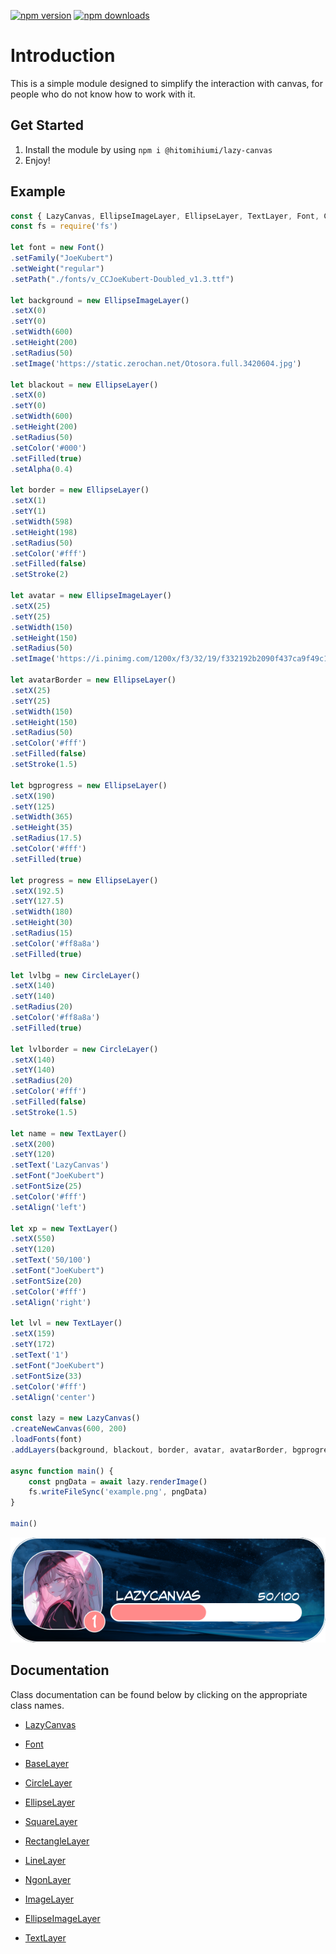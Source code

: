 <a href="https://www.npmjs.com/package/@hitomihiumi/lazy-canvas"><img src="https://img.shields.io/npm/v/@hitomihiumi/lazy-canvas.svg?maxAge=3600" alt="npm version" /></a>
<a href="https://www.npmjs.com/package/@hitomihiumi/lazy-canvas"><img src="https://img.shields.io/npm/dt/@hitomihiumi/lazy-canvas.svg?maxAge=3600" alt="npm downloads" /></a>

# Introduction
This is a simple module designed to simplify the interaction with canvas, for people who do not know how to work with it.

## Get Started

1. Install the module by using `npm i @hitomihiumi/lazy-canvas`
2. Enjoy!

## Example

```js
const { LazyCanvas, EllipseImageLayer, EllipseLayer, TextLayer, Font, CircleLayer } = require('@hitomihiumi/lazy-canvas')
const fs = require('fs')

let font = new Font()
.setFamily("JoeKubert")
.setWeight("regular")
.setPath("./fonts/v_CCJoeKubert-Doubled_v1.3.ttf")

let background = new EllipseImageLayer()
.setX(0)
.setY(0)
.setWidth(600)
.setHeight(200)
.setRadius(50)
.setImage('https://static.zerochan.net/Otosora.full.3420604.jpg')

let blackout = new EllipseLayer()
.setX(0)
.setY(0)
.setWidth(600)
.setHeight(200)
.setRadius(50)
.setColor('#000')
.setFilled(true)
.setAlpha(0.4)

let border = new EllipseLayer()
.setX(1)
.setY(1)
.setWidth(598)
.setHeight(198)
.setRadius(50)
.setColor('#fff')
.setFilled(false)
.setStroke(2)

let avatar = new EllipseImageLayer()
.setX(25)
.setY(25)
.setWidth(150)
.setHeight(150)
.setRadius(50)
.setImage('https://i.pinimg.com/1200x/f3/32/19/f332192b2090f437ca9f49c1002287b6.jpg')

let avatarBorder = new EllipseLayer()
.setX(25)
.setY(25)
.setWidth(150)
.setHeight(150)
.setRadius(50)
.setColor('#fff')
.setFilled(false)
.setStroke(1.5)

let bgprogress = new EllipseLayer()
.setX(190)
.setY(125)
.setWidth(365)
.setHeight(35)
.setRadius(17.5)
.setColor('#fff')
.setFilled(true)

let progress = new EllipseLayer()
.setX(192.5)
.setY(127.5)
.setWidth(180)
.setHeight(30)
.setRadius(15)
.setColor('#ff8a8a')
.setFilled(true)

let lvlbg = new CircleLayer()
.setX(140)
.setY(140)
.setRadius(20)
.setColor('#ff8a8a')
.setFilled(true)

let lvlborder = new CircleLayer()
.setX(140)
.setY(140)
.setRadius(20)
.setColor('#fff')
.setFilled(false)
.setStroke(1.5)

let name = new TextLayer()
.setX(200)
.setY(120)
.setText('LazyCanvas')
.setFont("JoeKubert")
.setFontSize(25)
.setColor('#fff')
.setAlign('left')

let xp = new TextLayer()
.setX(550)
.setY(120)
.setText('50/100')
.setFont("JoeKubert")
.setFontSize(20)
.setColor('#fff')
.setAlign('right')

let lvl = new TextLayer()
.setX(159)
.setY(172)
.setText('1')
.setFont("JoeKubert")
.setFontSize(33)
.setColor('#fff')
.setAlign('center')

const lazy = new LazyCanvas()
.createNewCanvas(600, 200)
.loadFonts(font)
.addLayers(background, blackout, border, avatar, avatarBorder, bgprogress, progress, lvlbg, lvlborder, name, xp, lvl)

async function main() {
    const pngData = await lazy.renderImage()
    fs.writeFileSync('example.png', pngData)
}

main()
```

![Example Image](./example.png)

## Documentation

Class documentation can be found below by clicking on the appropriate class names.

- [LazyCanvas](./docs/lazycanvas.md)
- [Font](./docs/font.md)

- [BaseLayer](./docs/baselayer.md)
- [CircleLayer](./docs/circlelayer.md)
- [EllipseLayer](./docs/ellipselayer.md)
- [SquareLayer](./docs/squarelayer.md)
- [RectangleLayer](./docs/rectanglelayer.md)
- [LineLayer](./docs/linelayer.md)
- [NgonLayer](./docs/ngonlayer.md)
- [ImageLayer](./docs/imagelayer.md)
- [EllipseImageLayer](./docs/ellipseimagelayer.md)
- [TextLayer](./docs/textlayer.md)
